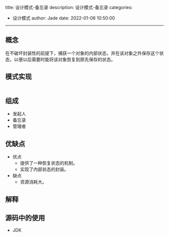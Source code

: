 title: 设计模式-备忘录
description: 设计模式-备忘录
categories:
  - 设计模式
author: Jade
date: 2022-01-06 10:50:00
---

## 概念
在不破坏封装性的前提下，捕获一个对象的内部状态，并在该对象之外保存这个状态，以便以后需要时能将该对象恢复到原先保存的状态。

## 模式实现
```java

```

## 组成
- 发起人
- 备忘录
- 管理者

## 优缺点
- 优点
  - 提供了一种恢复状态的机制。
  - 实现了内部状态的封装。
- 缺点
  - 资源消耗大。

## 解释

## 源码中的使用
- JDK
